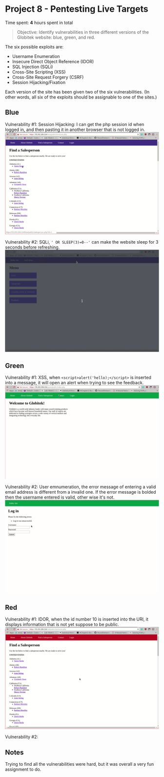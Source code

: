 # Project 8 - Pentesting Live Targets

Time spent: **4** hours spent in total

> Objective: Identify vulnerabilities in three different versions of the Globitek website: blue, green, and red.

The six possible exploits are:
* Username Enumeration
* Insecure Direct Object Reference (IDOR)
* SQL Injection (SQLi)
* Cross-Site Scripting (XSS)
* Cross-Site Request Forgery (CSRF)
* Session Hijacking/Fixation

Each version of the site has been given two of the six vulnerabilities. (In other words, all six of the exploits should be assignable to one of the sites.)

## Blue

Vulnerability #1: Session Hijacking: I can get the php session id when logged in, and then pasting it in another browser that is not logged in.
![alt-text](./blue2.gif)

Vulnerability #2: SQLi, `' OR SLEEP(3)=0--'` can make the website sleep for 3 seconds before refreshing. 
![alt-text](./blue1.gif)


## Green

Vulnerability #1: XSS, when `<script>alert('hello);</script>` is inserted into a message, it will open an alert when trying to see the feedback.
![alt-text](./green1.gif)

Vulnerability #2: User emnumeration, the error message of entering a valid email address is different from a invalid one. If the error message is bolded then the username entered is valid, other wise it's not.
![alt-text](./green2.gif)


## Red

Vulnerability #1: IDOR, when the id number 10 is inserted into the URl, it displays information that is not yet suppose to be public.
![alt-text](./red1.gif)

Vulnerability #2: 


## Notes

Trying to find all the vulnerabilities were hard, but it was overall a very fun assignment to do.
